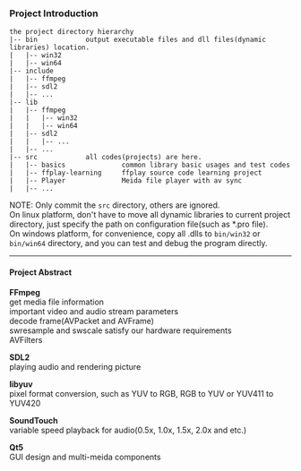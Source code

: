 ### Project Introduction

```
the project directory hierarchy
|-- bin            output executable files and dll files(dynamic libraries) location.
|   |-- win32
|   |-- win64
|-- include
|   |-- ffmpeg
|   |-- sdl2
|   |-- ...
|-- lib
|   |-- ffmpeg
|   |   |-- win32
|   |   |-- win64
|   |-- sdl2
|   |   |-- ...
|   |-- ...
|-- src            all codes(projects) are here.
|   |-- basics              common library basic usages and test codes
|   |-- ffplay-learning     ffplay source code learning project
|   |-- Player              Meida file player with av sync
|   |-- ...
```

NOTE: Only commit the `src` directory, others are ignored.  
On linux platform, don't have to move all dynamic libraries to current project directory,
just specify the path on configuration file(such as *.pro file).  
On windows platform, for convenience, copy all .dlls to `bin/win32` or `bin/win64` directory, and you can
test and debug the program directly.

---
#### Project Abstract
**FFmpeg**  
get media file information  
important video and audio stream parameters  
decode frame(AVPacket and AVFrame)  
swresample and swscale satisfy our hardware requirements  
AVFilters  

**SDL2**  
playing audio and rendering picture  

**libyuv**  
pixel format conversion, such as YUV to RGB, RGB to YUV or YUV411 to YUV420  

**SoundTouch**  
variable speed playback for audio(0.5x, 1.0x, 1.5x, 2.0x and etc.)  

**Qt5**  
GUI design and multi-meida components  